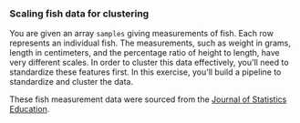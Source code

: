 ### Scaling fish data for clustering

You are given an array `samples` giving measurements of fish. Each row represents an individual fish. The measurements, such as weight in grams, length in centimeters, and the percentage ratio of height to length, have very different scales. In order to cluster this data effectively, you'll need to standardize these features first. In this exercise, you'll build a pipeline to standardize and cluster the data.

These fish measurement data were sourced from the [Journal of Statistics Education](http://ww2.amstat.org/publications/jse/jse_data_archive.htm).
